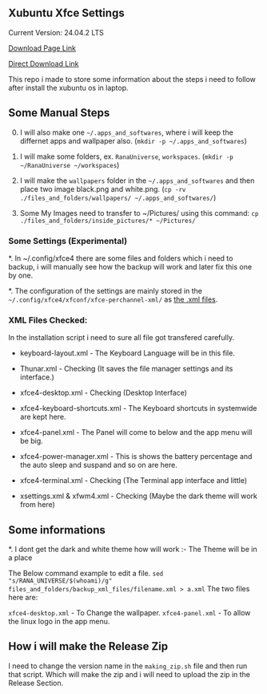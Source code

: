 ## Xubuntu Xfce Settings

Current Version: 24.04.2 LTS

[Download Page Link](http://mirror.aarnet.edu.au/pub/xubuntu/releases/24.04/release/)

[Direct Download Link](https://mirror.aarnet.edu.au/pub/xubuntu/releases/24.04/release/xubuntu-24.04.2-desktop-amd64.iso)

This repo i made to store some information about the steps i need to follow after install the xubuntu os in laptop.




## Some Manual Steps

0. I will also make one `~/.apps_and_softwares`, where i will keep the differnet apps and wallpaper also. (`mkdir -p ~/.apps_and_softwares`)

1. I will make some folders, ex. `RanaUniverse`, `workspaces`. (`mkdir -p ~/RanaUniverse ~/workspaces`)

2. I will make the `wallpapers` folder in the `~/.apps_and_softwares` and then place two image black.png and white.png. (`cp -rv ./files_and_folders/wallpapers/ ~/.apps_and_softwares/`)


3. Some My Images need to transfer to ~/Pictures/ using this command: `cp ./files_and_folders/inside_pictures/* ~/Pictures/`


### Some Settings (Experimental)

*. In ~/.config/xfce4 there are some files and folders which i need to backup, i will manually see how the backup will work and later fix this one by one.

*. The configuration of the settings are mainly stored in the `~/.config/xfce4/xfconf/xfce-perchannel-xml/` as [the .xml files](./files_and_folders/images_and_videos/2_xfce4_settings.png).


### XML Files Checked:
In the installation script i need to sure all file got transfered carefully.

* keyboard-layout.xml - The Keyboard Language will be in this file.

* Thunar.xml - Checking (It saves the file manager settings and its interface.)

* xfce4-desktop.xml - Checking (Desktop Interface)

* xfce4-keyboard-shortcuts.xml - The Keyboard shortcuts in systemwide are kept here.

* xfce4-panel.xml - The Panel will come to below and the app menu will be big.

* xfce4-power-manager.xml - This is shows the battery percentage and the auto sleep and suspand and so on are here.

* xfce4-terminal.xml - Checking (The Terminal app interface and little)

* xsettings.xml & xfwm4.xml - Checking (Maybe the dark theme will work from here)


## Some informations

*. I dont get the dark and white theme how will work :- The Theme will be in a place

The Below command example to edit a file.
`sed "s/RANA_UNIVERSE/$(whoami)/g" files_and_folders/backup_xml_files/filename.xml > a.xml`
The two files here are: 

`xfce4-desktop.xml` - To Change the wallpaper.
`xfce4-panel.xml` - To allow the linux logo in the app menu.



## How i will make the Release Zip

I need to change the version name in the `making_zip.sh` file and then run that script.
Which will make the zip and i will need to upload the zip in the Release Section.
